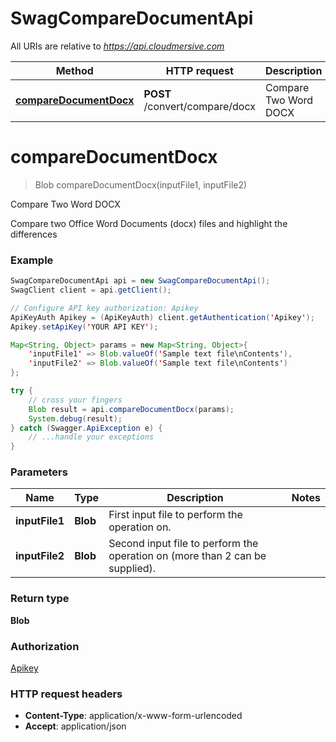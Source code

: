 # SwagCompareDocumentApi

All URIs are relative to *https://api.cloudmersive.com*

Method | HTTP request | Description
------------- | ------------- | -------------
[**compareDocumentDocx**](SwagCompareDocumentApi.md#compareDocumentDocx) | **POST** /convert/compare/docx | Compare Two Word DOCX


<a name="compareDocumentDocx"></a>
# **compareDocumentDocx**
> Blob compareDocumentDocx(inputFile1, inputFile2)

Compare Two Word DOCX

Compare two Office Word Documents (docx) files and highlight the differences

### Example
```java
SwagCompareDocumentApi api = new SwagCompareDocumentApi();
SwagClient client = api.getClient();

// Configure API key authorization: Apikey
ApiKeyAuth Apikey = (ApiKeyAuth) client.getAuthentication('Apikey');
Apikey.setApiKey('YOUR API KEY');

Map<String, Object> params = new Map<String, Object>{
    'inputFile1' => Blob.valueOf('Sample text file\nContents'),
    'inputFile2' => Blob.valueOf('Sample text file\nContents')
};

try {
    // cross your fingers
    Blob result = api.compareDocumentDocx(params);
    System.debug(result);
} catch (Swagger.ApiException e) {
    // ...handle your exceptions
}
```

### Parameters

Name | Type | Description  | Notes
------------- | ------------- | ------------- | -------------
 **inputFile1** | **Blob**| First input file to perform the operation on. |
 **inputFile2** | **Blob**| Second input file to perform the operation on (more than 2 can be supplied). |

### Return type

**Blob**

### Authorization

[Apikey](../README.md#Apikey)

### HTTP request headers

 - **Content-Type**: application/x-www-form-urlencoded
 - **Accept**: application/json

